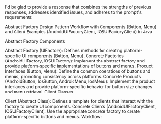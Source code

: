 I'd be glad to provide a response that combines the strengths of previous responses, addresses identified issues, and adheres to the prompt's requirements:

Abstract Factory Design Pattern Workflow with Components (Button, Menu) and Client Examples (AndroidUIFactoryClient, IOSUIFactoryClient) in Java

Abstract Factory Components

Abstract Factory (UIFactory): Defines methods for creating platform-specific UI components (Button, Menu).
Concrete Factories (AndroidUIFactory, IOSUIFactory): Implement the abstract factory and provide platform-specific implementations of buttons and menus.
Product Interfaces (Button, Menu): Define the common operations of buttons and menus, promoting consistency across platforms.
Concrete Products (AndroidButton, IosButton, AndroidMenu, IosMenu): Implement the product interfaces and provide platform-specific behavior for button size changes and menu retrieval.
Client Classes

Client (Abstract Class): Defines a template for clients that interact with the factory to create UI components.
Concrete Clients (AndroidUIFactoryClient, IOSUIFactoryClient): Use the appropriate concrete factory to create platform-specific buttons and menus.
Workflow: